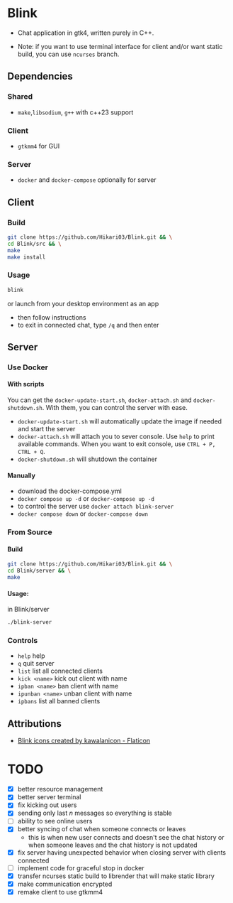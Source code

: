 # Blink
- Chat application in gtk4, written purely in C++.

- Note: if you want to use terminal interface for client and/or want static build, you can use `ncurses` branch.

## Dependencies
### Shared
- `make`,`libsodium`, `g++` with c++23 support
### Client
- `gtkmm4` for GUI
### Server
- `docker` and `docker-compose` optionally for server

## Client
### Build
``` bash
git clone https://github.com/Hikari03/Blink.git && \
cd Blink/src && \
make
make install
```

### Usage
``` bash
blink
```
or launch from your desktop environment as an app

- then follow instructions
- to exit in connected chat, type `/q` and then enter

## Server
### Use Docker
#### With scripts
You can get the `docker-update-start.sh`, `docker-attach.sh` and `docker-shutdown.sh`.
With them, you can control the server with ease.
- `docker-update-start.sh` will automatically update the image if needed and start the server
- `docker-attach.sh` will attach you to sever console. Use `help` to print available commands. When you want to exit console, use `CTRL + P, CTRL + Q`.
- `docker-shutdown.sh` will shutdown the container

#### Manually
- download the docker-compose.yml
- `docker compose up -d` or `docker-compose up -d`
- to control the server use `docker attach blink-server`
- `docker compose down` or `docker-compose down`

### From Source
#### Build
``` bash
git clone https://github.com/Hikari03/Blink.git && \
cd Blink/server && \
make
```
#### Usage: 
in Blink/server
``` bash
./blink-server
```

### Controls
- `help` help
- `q` quit server
- `list` list all connected clients
- `kick <name>` kick out client with name
- `ipban <name>` ban client with name
- `ipunban <name>` unban client with name
- `ipbans` list all banned clients

## Attributions
- <a href="https://www.flaticon.com/free-icons/blink" title="blink icons">Blink icons created by kawalanicon - Flaticon</a>

# TODO

- [x] better resource management
- [x] better server terminal
- [x] fix kicking out users
- [x] sending only last *n* messages so everything is stable
- [ ] ability to see online users
- [x] better syncing of chat when someone connects or leaves
  - this is when new user connects and doesn't see the chat history
    or when someone leaves and the chat history is not updated
- [x] fix server having unexpected behavior when closing server with clients connected
- [ ] implement code for graceful stop in docker 
- [x] transfer ncurses static build to librender that will make static library
- [x] make communication encrypted
- [x] remake client to use gtkmm4
